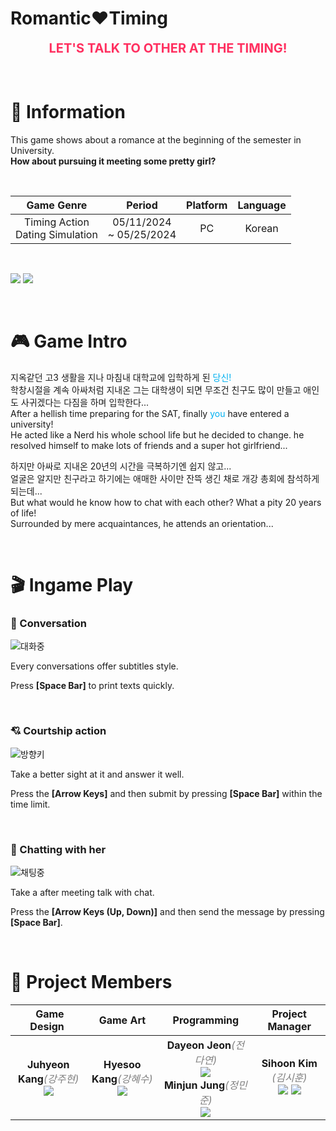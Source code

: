 # Romantic❤️Timing

<div style="text-align: center; font-size:20px; color:#FF3060;">
  <b>LET'S TALK TO OTHER AT THE TIMING!</b>
</div>
<br>

<br>

# 📑 Information

This game shows about a romance at the beginning of the semester in University.<br>
**How about pursuing it meeting some pretty girl?**

<br>

<d style="font-size:18px">

|Game Genre|Period|Platform|Language
|:-:|:-:|:-:|:-:|
|Timing Action<br>Dating Simulation|05/11/2024 <br>~ 05/25/2024|PC|Korean|

</d>


<br>

<img src="https://img.shields.io/badge/Unity-FFFFFF?style=flat&logo=unity&logoColor=black"/> <img src="https://img.shields.io/badge/-C%23-5030D0?style=flat&logo=C%23&logoColor=white">

<br>

# 🎮 Game Intro
지옥같던 고3 생활을 지나 마침내 대학교에 입학하게 된 <span style="color:#00B0F0">당신!</span><br>
학창시절을 계속 아싸처럼 지내온 그는 대학생이 되면 무조건 친구도 많이 만들고 애인도 사귀겠다는 다짐을 하며 입학한다...<br/>
After a hellish time preparing for the SAT, finally <span style="color:#00B0F0">you</span> have entered a university!<br/>
He acted like a Nerd his whole school life but he decided to change. he resolved himself to make lots of friends and a super hot girlfriend...


하지만 아싸로 지내온 20년의 시간을 극복하기엔 쉽지 않고...<br>
얼굴은 알지만 친구라고 하기에는 애매한 사이만 잔뜩 생긴 채로 개강 총회에 참석하게 되는데...<br/>
But what would he know how to chat with each other? What a pity 20 years of life!<br/>
Surrounded by mere acquaintances, he attends an orientation...

<br/>

# 🎬 Ingame Play

### 💬 Conversation

![대화중](https://github.com/TeamCadence/Romantic-Timing/blob/image/image/conversation.gif?raw=true)

Every conversations offer subtitles style.

Press **[Space Bar]** to print texts quickly.

<br/>

### 💘 Courtship action

![방향키](https://github.com/TeamCadence/Romantic-Timing/blob/image/image/play.gif?raw=true)

Take a better sight at it and answer it well.

Press the **[Arrow Keys]** and then submit by pressing **[Space Bar]** within the time limit.

<br/>

### 📱 Chatting with her

![채팅중](https://github.com/TeamCadence/Romantic-Timing/blob/image/image/chat.gif?raw=true)

Take a after meeting talk with chat.

Press the **[Arrow Keys (Up, Down)]** and then send the message by pressing **[Space Bar]**.

<br>

# 👥 Project Members

<d style="font-size:18px">

|&nbsp;Game Design&nbsp;|&nbsp;Game Art&nbsp;|&nbsp;&nbsp;Programming&nbsp;&nbsp;|Project Manager|
|:-:|:-:|:-:|:-:|
|**Juhyeon Kang**<i style="color:gray">(강주현)</i><br><d style="font-size:17px">[<img src="https://img.shields.io/badge/Github-202020?style=flat&logo=github&logoColor=white"/>](https://github.com/curseyouS2)|**Hyesoo Kang**<i style="color:gray">(강혜수)</i><br>[<img src="https://img.shields.io/badge/Github-202020?style=flat&logo=github&logoColor=white"/>](https://github.com/Pen32)|**Dayeon Jeon**<i style="color:gray">(전다연)</i><br>[<img src="https://img.shields.io/badge/Github-202020?style=flat&logo=github&logoColor=white"/>](https://github.com/wjsekdus)<br>**Minjun Jung**<i style="color:gray">(정민준)</i><br><d style="font-size:17px">[<img src="https://img.shields.io/badge/Github-202020?style=flat&logo=github&logoColor=white"/>](https://github.com/SystemMessage)</d>|**Sihoon Kim** <i style="color:gray">(김시훈)</i><br><d style="font-size:17px">[<img src="https://img.shields.io/badge/Mail-2070AA?style=flat&logo=Gmail&logoColor=white"/>](mailto:kimsihoon@proton.me) [<img src="https://img.shields.io/badge/Github-202020?style=flat&logo=github&logoColor=white"/>](https://github.com/TheHyperPay)</d>|

</d>
